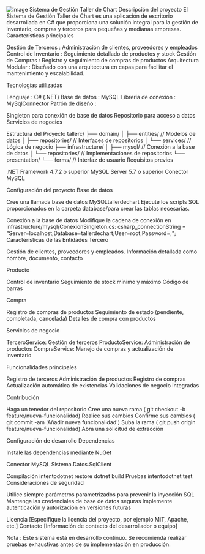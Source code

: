 ![image](https://github.com/user-attachments/assets/d3adac2f-fd0e-4b6d-ad87-6283eb5b1c20)
Sistema de Gestión Taller de Chart
Descripción del proyecto
El Sistema de Gestión Taller de Chart es una aplicación de escritorio desarrollada en C# que proporciona una solución integral para la gestión de inventario, compras y terceros para pequeñas y medianas empresas.
Características principales

Gestión de Terceros : Administración de clientes, proveedores y empleados
Control de Inventario : Seguimiento detallado de productos y stock
Gestión de Compras : Registro y seguimiento de compras de productos
Arquitectura Modular : Diseñado con una arquitectura en capas para facilitar el mantenimiento y escalabilidad.

Tecnologías utilizadas

Lenguaje : C# (.NET)
Base de datos : MySQL
Librería de conexión : MySqlConnector
Patrón de diseño :

Singleton para conexión de base de datos
Repositorio para acceso a datos
Servicios de negocios



Estructura del Proyecto
tallerc/
├── domain/
│   ├── entities/          // Modelos de datos
│   ├── repositories/      // Interfaces de repositorios
│   └── services/          // Lógica de negocio
├── infrastructure/
│   ├── mysql/             // Conexión a la base de datos
│   └── repositories/      // Implementaciones de repositorios
└── presentation/
    └── forms/             // Interfaz de usuario
Requisitos previos

.NET Framework 4.7.2 o superior
MySQL Server 5.7 o superior
Conector MySQL

Configuración del proyecto
Base de datos

Cree una llamada base de datos MySQLtallerdechart
Ejecute los scripts SQL proporcionados en la carpeta database/para crear las tablas necesarias.

Conexión a la base de datos
Modifique la cadena de conexión en infrastructure/mysql/ConexionSingleton.cs:
csharp_connectionString = "Server=localhost;Database=tallerdechart;User=root;Password=;";
Características de las Entidades
Tercero

Gestión de clientes, proveedores y empleados.
Información detallada como nombre, documento, contacto

Producto

Control de inventario
Seguimiento de stock mínimo y máximo
Código de barras

Compra

Registro de compras de productos
Seguimiento de estado (pendiente, completada, cancelada)
Detalles de compra con productos

Servicios de negocio

TerceroService: Gestión de terceros
ProductoService: Administración de productos
CompraService: Manejo de compras y actualización de inventario

Funcionalidades principales

Registro de terceros
Administración de productos
Registro de compras
Actualización automática de existencias
Validaciones de negocio integradas

Contribución

Haga un tenedor del repositorio
Cree una nueva rama ( git checkout -b feature/nueva-funcionalidad)
Realice sus cambios
Confirme sus cambios ( git commit -am 'Añadir nueva funcionalidad')
Suba la rama ( git push origin feature/nueva-funcionalidad)
Abra una solicitud de extracción

Configuración de desarrollo
Dependencias

Instale las dependencias mediante NuGet

Conector MySQL
Sistema.Datos.SqlClient



Compilación
intentodotnet restore
dotnet build
Pruebas
intentodotnet test
Consideraciones de seguridad

Utilice siempre parámetros parametrizados para prevenir la inyección SQL
Mantenga las credenciales de base de datos seguras
Implemente autenticación y autorización en versiones futuras

Licencia
[Especifique la licencia del proyecto, por ejemplo MIT, Apache, etc.]
Contacto
[Información de contacto del desarrollador o equipo]

Nota : Este sistema está en desarrollo continuo. Se recomienda realizar pruebas exhaustivas antes de su implementación en producción.

